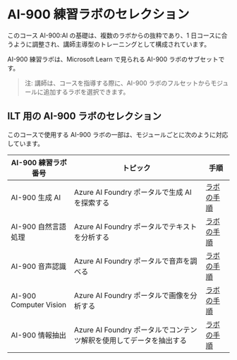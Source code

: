 # AI-900 練習ラボのセレクション

このコース AI-900:AI の基礎は、複数のラボからの抜粋であり、1 日コースに合うように調整され、講師主導型のトレーニングとして構成されています。

AI-900 練習ラボは、Microsoft Learn で見られる AI-900 ラボのサブセットです。

> 注: 講師は、コースを指導する際に、AI-900 ラボのフルセットからモジュールに追加するラボを選択できます。

## ILT 用の AI-900 ラボのセレクション

このコースで使用する AI-900 ラボの一部は、モジュールごとに次のように対応しています。 

| AI-900 練習ラボ番号 | トピック | 手順 |
| --- | --- | --- |
| AI-900 生成 AI | Azure AI Foundry ポータルで生成 AI を探索する | [ラボの手順](https://go.microsoft.com/fwlink/?linkid=2249955) |
| AI-900 自然言語処理 | Azure AI Foundry ポータルでテキストを分析する | [ラボの手順](https://go.microsoft.com/fwlink/?linkid=2250314) |
| AI-900 音声認識 | Azure AI Foundry ポータルで音声を調べる | [ラボの手順](https://go.microsoft.com/fwlink/?linkid=2250148) |
| AI-900 Computer Vision | Azure AI Foundry ポータルで画像を分析する | [ラボの手順](https://go.microsoft.com/fwlink/?linkid=2250145) |
| AI-900 情報抽出 | Azure AI Foundry ポータルでコンテンツ解釈を使用してデータを抽出する | [ラボの手順](https://go.microsoft.com/fwlink/?linkid=2320420) |



